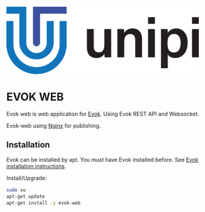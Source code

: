 ![unipi logo](https://github.com/UniPiTechnology/evok/raw/master/www/evok/js/jquery/images/unipi-logo-short-cmyk.svg?sanitize=true "Unipi logo")

# EVOK WEB

Evok web is web application for [Evok]. 
Using Evok REST API and Websocket.

Evok-web using [Nginx] for publishing.

## Installation

Evok can be installed by apt.
You must have Evok installed before. 
See [Evok installation instructions](https://github.com/UniPiTechnology/evok/docs/installation.md).

Install/Upgrade:
```bash
sudo su
apt-get update
apt-get install -y evok-web
```


[Nginx]:https://www.nginx.com/
[Evok]:https://github.com/UniPiTechnology/evok
